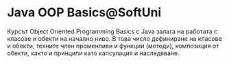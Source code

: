 # Java OOP Basics@SoftUni

Курсът Object Oriented Programming Basics с Java залага на работата с класове и обекти на начално ниво. В това число дефиниране на класове и обекти, техните член променливи и функции (методи), композиция от обекти, както и принципи като капсулация и наследяване.
